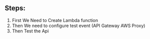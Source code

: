 ## Steps:
1. First We Need to Create Lambda function
2. Then We need to configure test event (API Gateway AWS Proxy)
3. Then Test the Api
